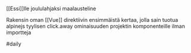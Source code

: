 [[Essi]]lle joululahjaksi maalausteline

Rakensin oman [[Vue]] direktiivin ensimmäistä kertaa, jolla sain tuotua alpinejs tyylisen click.away ominaisuuden projektin komponenteille ilman importteja


 #daily